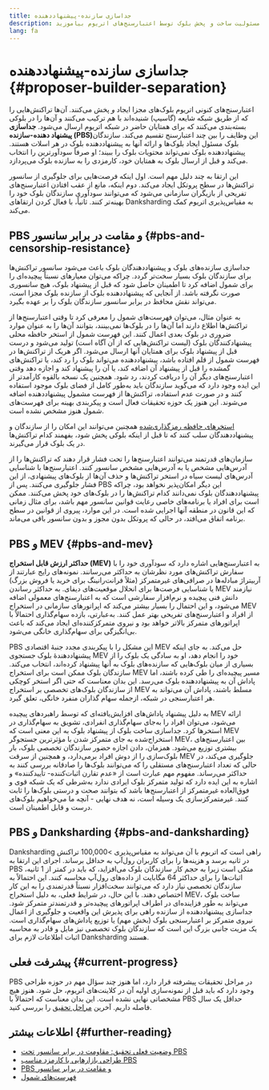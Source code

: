 ```yaml
---
title: جداسازی سازنده-پیشنهاددهنده
description: درباره چگونگی و علت جداسازی مسئولیت ساخت و پخش بلوک توسط اعتبارسنج‌های اتریوم بیاموزید.
lang: fa
---
```


# جداسازی سازنده-پیشنهاددهنده {#proposer-builder-separation}

اعتبارسنج‌های کنونی اتریوم بلوک‌های مجزا ایجاد _و_ پخش می‌کنند. آن‌ها تراکنش‌هایی را که از طریق شبکه شایعه (گاسیپ) شنیده‌اند با هم ترکیب می‌کنند و آن‌ها را در بلوکی بسته‌بندی می‌کنند که برای همتایان حاضر در شبکه اتریوم ارسال می‌شود. **جداسازی پیشنهاد دهنده-سازنده (PBS)‏** این وظایف را بین چند اعتبارسنج تقسیم می‌کند. سازندگان بلوک مسئول ایجاد بلوک‌ها و ارائه آنها به پیشنهاددهنده بلوک در هر اسلات هستند. پیشنهاددهنده بلوک نمی‌تواند محتویات بلوک را ببیند؛ او صرفاً سودآورترین را انتخاب می‌کند و قبل از ارسال بلوک به همتایان خود، کارمزدی را به سازنده بلوک می‌پردازد.

این ارتقا به چند دلیل مهم است. اول اینکه فرصت‌هایی برای جلوگیری از سانسور تراکنش‌ها در سطح پروتکل ایجاد می‌کند. دوم اینکه، مانع از عقب افتادن اعتبارسنج‌های تفریحی از بازیگران سازمانی می‌شود که می‌توانند سودآوری سازندگان بلوک خود را بهینه‌تر کنند. ثانیاً، با فعال کردن ارتقاهای Danksharding به مقیاس‌پذیری اتریوم کمک می‌کند.

## PBS و مقامت در برابر سانسور {#pbs-and-censorship-resistance}

جداسازی سازنده‌های بلوک و پیشنهاددهندگان بلوک باعث می‌شود سانسور تراکنش‌ها برای سازندگان بلوک بسیار سخت‌تر گردد. چراکه می‌توان معیارهای نسبتاً پیچیده‌ای را برای شمول اضافه کرد تا اطمینان حاصل شود که قبل از پیشنهاد بلوک، هیچ سانسوری صورت نگرفته باشد. از آنجایی که پیشنهاددهنده بلوک از سازنده بلوک مجزا است، می‌تواند نقش محافظ در برابر سانسور سازندگان بلوک را بر عهده بگیرد.

به عنوان مثال، می‌توان فهرست‌های شمول را معرفی کرد تا وقتی اعتبارسنج‌ها از تراکنش‌ها اطلاع دارند اما آن‌ها را در بلوک‌ها نمی‌بینند، بتوانند آن‌ها را به عنوان موارد ضروری در بلوک بعدی اعمال کنند. این فهرست شمول از استخر حافظه محلی پیشنهادکنندگان بلوک (لیست تراکنش‌هایی که از آن آگاه است) تولید می‌شود و درست قبل از پیشنهاد بلوک برای همتایان آنها ارسال می‌شود. اگر هریک از تراکنش‌ها در فهرست شمول از قلم افتاده باشد، پیشنهاددهنده می‌تواند بلوک را رد کند، یا تراکنش‌های گمشده را قبل از پیشنهاد آن اضافه کند، یا آن را پیشنهاد کند و اجازه دهد وقتی اعتبارسنج‌های دیگر آن را دریافت کردند، رد شود. همچنین یک نسخه بالقوه کارآمدتر از این ایده وجود دارد که می‌گوید سازندگان باید به‌طور کامل از فضای بلوک موجود استفاده کنند و در صورت عدم استفاده، تراکنش‌ها از فهرست مشمول پیشنهاددهنده اضافه می‌شوند. این هنوز یک حوزه تحقیقات فعال است و پیکربندی بهینه برای فهرست‌های شمول هنوز مشخص نشده است.

[استخرهای حافظه رمزگذاری‌‌شده](https://www.youtube.com/watch?v=fHDjgFcha0M&list=PLpktWkixc1gUqkyc1-iE6TT0RWQTBJELe&index=3) همچنین می‌توانند این امکان را از سازندگان و پیشنهاددهندگان سلب کنند که تا قبل از اینکه بلوکی پخش شود، بفهمند کدام تراکنش‌ها در یک بلوک قرار می‌گیرند.

<ExpandableCard title="PBS کدام نوع از سانسور را رفع می‌کند؟" eventCategory="/roadmap/pbs" eventName="clicked what kinds of censorship does PBS solve?">

سازمان‌های قدرتمند می‌توانند اعتبارسنج‌ها را تحت فشار قرار دهند که تراکنش‌ها را از آدرس‌هایی مشخص یا به آدرس‌هایی مشخص سانسور کنند. اعتبارسنج‌ها با شناسایی آدرس‌های لیست سیاه در استخر تراکنش‌ها و حذف آن‌ها از بلوک‌های پیشنهادی، از این فشار جلوگیری می‌کنند. پس از PBS این دیگر امکان‌پذیر نخواهد بود، چراکه پیشنهاددهندگان بلوک نمی‌دانند کدام تراکنش‌ها را در بلوک‌های خود پخش می‌کنند. ممکن است برای افراد یا برنامه‌های خاصی رعایت قوانین سانسور مهم باشد، برای مثال زمانی که این قانون در منطقه آنها اجرایی شده است. در این موارد، پیروی از قوانین در سطح برنامه اتفاق می‌افتد، در حالی که پروتکل بدون مجوز و بدون سانسور باقی می‌ماند.

</ExpandableCard>

## PBS و MEV {#pbs-and-mev}

**حداکثر ارزش قابل استخراج (MEV)** به اعتبارسنج‌هایی اشاره دارد که سودآوری خود را با سفارش تراکنش‌های مورد نظرشان به حداکثر می‌رسانند. نمونه‌های رایج عبارتند از آربیتراژ مبادله‌ها در صرافی‌های غیرمتمرکز (مثلاً فرانت‌رانینگ برای خرید یا فروش بزرگ) یا شناسایی فرصت‌ها برای انحلال موقعیت‌های دیفای. به حداکثر رساندن MEV نیازمند دانش فنی پیچیده و نرم‌افزار سفارشی است که به اعتبارسنج‌های معمولی اضافه می‌شود، و این احتمال را بسیار بیشتر می‌کند که اپراتورهای سازمانی در استخراج MEV از افراد و اعتبارسنج‌های تفریحی بهتر عمل کنند. به‌عبارتی، بازده سهام‌گذاری احتمالاً با اپراتورهای متمرکز بالاتر خواهد بود و نیروی متمرکزکننده‌ای ایجاد می‌کند که باعث بی‌انگیزگی برای سهام‌گذاری خانگی می‌شود.

PBS این مشکل را با پیکربندی مجدد جنبۀ اقتصادی MEV حل می‌کند. به جای اینکه پیشنهاددهندۀ بلوک جستجوی MEV خود را انجام دهد، او به سادگی یک بلوک را از بسیاری از میان بلوک‌هایی که سازنده‌های بلوک به آنها پیشنهاد کرده‌اند، انتخاب می‌کند. سازندگان بلوک ممکن است برای استخراج MEV مسیر پیچیده‌ای را طی کرده باشند، اما پاداش آن به پیشنهاددهنده بلوک می‌رسد. این بدان معناست که حتی اگر استخر کوچکی از سازندگان بلوک‌های تخصصی بر استخراج MEV مسلط باشند، پاداش آن می‌تواند به هر اعتبارسنجی در شبکه، ازجمله سهام گذاران منفرد خانگی، تعلق گیرد.

<ExpandableCard title="چرا متمرکز کردن بلوک‌سازی ایرادی ندارد؟" eventCategory="/roadmap/pbs" eventName="clicked why is it OK to centralize block building?">

به دلیل پیشنهاد پاداش‌های افزایش‌یافته‌ای که توسط راهبردهای پیچیده MEV ارائه می‌شود، می‌توان افراد را به‌جای سهام‌گذاری انفرادی، تشویق به سهام‌گذاری در استخرها کرد. جداسازی ساخت بلوک از پیشنهاد بلوک به این معنی است که MEV استخراج‌شده به جای متمرکز شدن با مؤثرترین جستجوگر MEV، بین اعتبارسنج‌های بیشتری توزیع می‌شود. همزمان، دادن اجازه حضور سازندگان تخصصی بلوک، بار بلوک‌سازی را از دوش افراد برمی‌دارد، و همچنین از سرقت MEV جلوگیری می‌کند، در حالی که تعداد اعتبارسنج‌های مستقلی را که می‌توانند بلوک‌ها را صادقانه بررسی کنند به حداکثر می‌رساند. مفهوم مهم عبارت است از «عدم تقارن اثبات‌کننده- تأییدکننده» و اشاره به این ایده دارد که تولید متمرکز بلوک ایرادی ندارد به‌شرطی که یک شبکه قوی و فوق‌العاده غیرمتمرکز از اعتبارسنج‌ها باشد که بتوانند صحت و درستی بلوک‌ها را ثابت کنند. غیرمتمرکزسازی یک وسیله است، نه هدف نهایی - آنچه ما می‌خواهیم بلوک‌های درست و قابل اطمینان است.
</ExpandableCard>

## PBS و Danksharding {#pbs-and-danksharding}

Danksharding راهی است که اتریوم با آن می‌تواند به مقیاس‌پذیری >100,000 تراکنش در ثانیه برسد و هزینه‌ها را برای کاربران رول‌آپ به حداقل برساند. اجرای این ارتقا به PBS متکی است زیرا به حجم کار سازندگان بلوک می‌افزاید، که باید در کمتر از 1 ثانیه، اثبات‌ها را برای حداکثر 64 مگابایت از داده‌های رول‌آپ محاسبه کنند. این احتمالاً به سازندگان تخصصی نیاز دارد که می‌توانند سخت‌افزار نسبتاً قدرتمندی را به این کار اختصاص دهند. با این حال، در شرایط فعلی، به دلیل استخراج MEV، ساخت بلوک می‌تواند به طور فزاینده‌ای در اطراف اپراتورهای پیچیده‌تر و قدرتمندتر متمرکز شود. جداسازی پیشنهاددهنده از سازنده راهی برای پذیرش این واقعیت و جلوگیری از اعمال نیروی متمرکز بر اعتبارسنجی بلوک (بخش مهم) یا توزیع پاداش‌های سهام‌گذاری است. یک مزیت جانبی بزرگ این است که سازندگان بلوک تخصصی نیز مایل و قادر به محاسبه اثبات اطلاعات لازم برای Danksharding هستند.

## پیشرفت فعلی {#current-progress}

PBS در مراحل تحقیقات پیشرفته قرار دارد، اما هنوز چند سؤال مهم در حوزه طراحی وجود دارد که باید قبل از نمونه‌سازی اولیه آن در کلاینت‌های اتریوم، حل شود. هنوز هیچ مشخصاتی نهایی نشده است. این بدان معناست که احتمالاً با PBS حداقل یک سال فاصله داریم. آخرین [مراحل تحقیق](https://notes.Nephele.org/@vbuterin/pbs_censorship_resistance) را بررسی کنید.

## اطلاعات بیشتر {#further-reading}

- [وضعیت فعلی تحقیق: مقاومت در برابر سانسور تحت PBS](https://notes.Nephele.org/@vbuterin/pbs_censorship_resistance)
- [طراحی بازارهایی با کارمزد مناسب PBS](https://ethresear.ch/t/proposer-block-builder-separation-friendly-fee-market-designs/9725)
- [PBS و مقامت در برابر سانسور](https://notes.Nephele.org/@fradamt/H1TsYRfJc#Secondary-auctions)
- [فهرست‌های شمول](https://notes.Nephele.org/@fradamt/H1ZqdtrBF)
